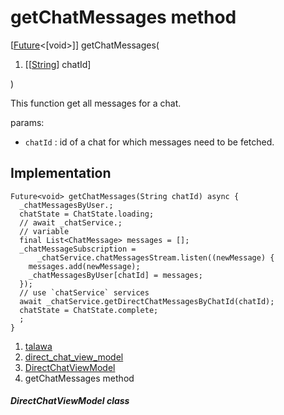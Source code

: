 
<div>

# getChatMessages method

</div>


[[Future](https://api.flutter.dev/flutter/dart-core/Future-class.html)\<[void\>]]
getChatMessages(

1.  [[[String](https://api.flutter.dev/flutter/dart-core/String-class.html)]
    chatId]

)



This function get all messages for a chat.

params:

-   `chatId` : id of a chat for which messages need to be fetched.



## Implementation

``` language-dart
Future<void> getChatMessages(String chatId) async {
  _chatMessagesByUser.;
  chatState = ChatState.loading;
  // await _chatService.;
  // variable
  final List<ChatMessage> messages = [];
  _chatMessageSubscription =
      _chatService.chatMessagesStream.listen((newMessage) {
    messages.add(newMessage);
    _chatMessagesByUser[chatId] = messages;
  });
  // use `chatService` services
  await _chatService.getDirectChatMessagesByChatId(chatId);
  chatState = ChatState.complete;
  ;
}
```







1.  [talawa](../../index.html)
2.  [direct_chat_view_model](../../view_model_after_auth_view_models_chat_view_models_direct_chat_view_model/)
3.  [DirectChatViewModel](../../view_model_after_auth_view_models_chat_view_models_direct_chat_view_model/DirectChatViewModel-class.html)
4.  getChatMessages method

##### DirectChatViewModel class







